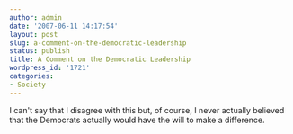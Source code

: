 ```yaml
---
author: admin
date: '2007-06-11 14:17:54'
layout: post
slug: a-comment-on-the-democratic-leadership
status: publish
title: A Comment on the Democratic Leadership
wordpress_id: '1721'
categories:
- Society
---
```

I can't say that I disagree with this but, of course, I never actually believed that the Democrats actually would have the will to make a difference.

<p align="center"><lj-embed><object width="425" height="350"><param name="movie" value="http://www.youtube.com/v/Z9rI8f7N3LE"></param><param name="wmode" value="transparent"></param><embed src="http://www.youtube.com/v/Z9rI8f7N3LE" type="application/x-shockwave-flash" wmode="transparent" width="425" height="350"></embed></object></lj-embed></p>
